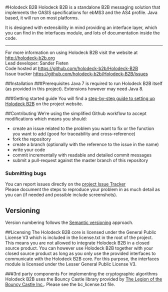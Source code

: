 #Holodeck B2B
Holodeck B2B is a standalone B2B messaging solution that implements the OASIS specifications for ebMS3 and the AS4 profile. Java based, it will run on most platforms. 

It is designed with extensibility in mind providing an interface layer, which you can find in the interfaces module, and lots of documentation inside the code. 

__________________
For more information on using Holodeck B2B visit the website at http://holodeck-b2b.org  
Lead developer: Sander Fieten  
Code hosted at https://github.com/holodeck-b2b/Holodeck-B2B  
Issue tracker https://github.com/holodeck-b2b/Holodeck-B2B/issues  

##Installation
###Prerequisites
Java 7 is required to run Holodeck B2B itself (as provided in this project). Extensions however may need Java 8. 

###Getting started guide
You will find a [step-by-step guide to setting up Holodeck B2B](http://holodeck-b2b.org/documentation/getting-started/) on the project website.

##Contributing
We’re using the simplified Github workflow to accept modifications which means you should:
* create an issue related to the problem you want to fix or the function you want to add (good for traceability and cross-reference)
* fork the repository
* create a branch (optionally with the reference to the issue in the name)
* write your code 
* commit incrementally with readable and detailed commit messages
* submit a pull-request against the master branch of this repository

### Submitting bugs
You can report issues directly on the [project Issue Tracker](https://github.com/holodeck-b2b/Holodeck-B2B/issues)  
Please document the steps to reproduce your problem in as much detail as you can (if needed and possible include screenshots).

## Versioning
Version numbering follows the [Semantic versioning](http://semver.org/) approach.

##Licensing
The Holodeck B2B core is licensed under the General Public License V3 which is included in the license.txt in the root of the project. 
This means you are not allowed to integrate Holodeck B2B in a closed source product. You can however use Holodeck B2B together with your closed source product as long as you only use the provided interfaces to communicate with the Holodeck B2B core. 
For this purpose, the interfaces module is licensed under the Lesser General Public License V3.

###3rd party components
For implementing the cryptographic algorithms Holodeck B2B uses the Bouncy Castle library provided by [The Legion of the Bouncy Castle Inc.](http://www.bouncycastle.org). Please see the bc_license.txt file.


